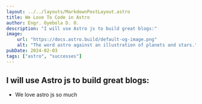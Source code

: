 ```yaml
---
layout: ../../layouts/MarkdownPostLayout.astro
title: We Love To Code in Astro
author: Engr. Oyebola D. O.
description: "I will use Astro js to build great blogs:"
image:
    url: "https://docs.astro.build/default-og-image.png"
    alt: "The word astro against an illustration of planets and stars."
pubDate: 2024-02-03
tags: ["astro", "successes"]
---
```


## I will use Astro js to build great blogs:

* We love astro js so much